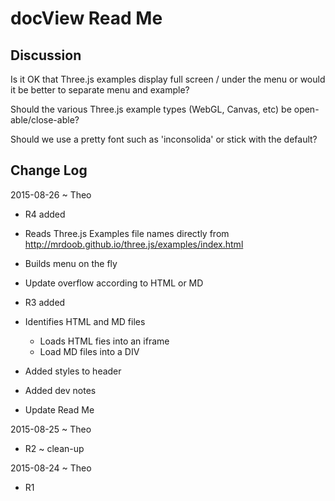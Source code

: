 docView Read Me
===

## Discussion

Is it OK that Three.js examples display full screen / under the menu or would it be better to separate menu and example?

Should the various Three.js example types (WebGL, Canvas, etc) be open-able/close-able?

Should we use a pretty font such as 'inconsolida' or stick with the default?

## Change Log

2015-08-26 ~ Theo

* R4 added
* Reads Three.js Examples file names directly from http://mrdoob.github.io/three.js/examples/index.html
* Builds menu on the fly
* Update overflow according to HTML or MD

* R3 added
* Identifies HTML and MD files
	* Loads HTML fies into an iframe
	* Load MD files into a DIV
* Added styles to header
* Added dev notes
* Update Read Me

2015-08-25 ~ Theo

* R2 ~ clean-up

2015-08-24 ~ Theo

* R1